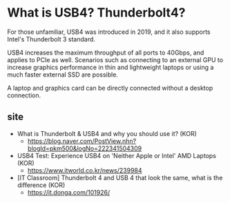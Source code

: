 # What is USB4?  Thunderbolt4?

<p>
For those unfamiliar, USB4 was introduced in 2019,
and it also supports Intel's Thunderbolt 3 standard.
</p>
<p>
USB4 increases the maximum throughput of all ports to 40Gbps, and applies to PCIe as well. Scenarios such as connecting to an external GPU to increase graphics performance in thin and lightweight laptops or using a much faster external SSD are possible.
</p>

<p>
A laptop and graphics card can be directly connected without a desktop connection.
</p>


## site 

- What is Thunderbolt & USB4 and why you should use it? (KOR)
    - https://blog.naver.com/PostView.nhn?blogId=pkm500&logNo=222341504309
- USB4 Test: Experience USB4 on 'Neither Apple or Intel' AMD Laptops (KOR)
    - https://www.itworld.co.kr/news/239984
- [IT Classroom] Thunderbolt 4 and USB 4 that look the same, what is the difference (KOR)
    - https://it.donga.com/101926/

